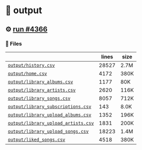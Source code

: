# 📝  output 

## ⚙️ [run #4366](https://github.com/jwenerd/ytm-dl/actions/runs/15407030985)

### 📁 Files

|                                                                         |lines|size|
|-------------------------------------------------------------------------|-----|----|
|[`output/history.csv` ](output/history.csv)                              |28527|2.7M|
|[`output/home.csv` ](output/home.csv)                                    |4172 |380K|
|[`output/library_albums.csv` ](output/library_albums.csv)                |1177 |80K |
|[`output/library_artists.csv` ](output/library_artists.csv)              |2620 |116K|
|[`output/library_songs.csv` ](output/library_songs.csv)                  |8057 |712K|
|[`output/library_subscriptions.csv` ](output/library_subscriptions.csv)  |143  |8.0K|
|[`output/library_upload_albums.csv` ](output/library_upload_albums.csv)  |1352 |196K|
|[`output/library_upload_artists.csv` ](output/library_upload_artists.csv)|1831 |200K|
|[`output/library_upload_songs.csv` ](output/library_upload_songs.csv)    |18223|1.4M|
|[`output/liked_songs.csv` ](output/liked_songs.csv)                      |4518 |380K|